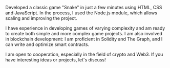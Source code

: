 Developed a classic game "Snake" in just a few minutes using HTML, CSS and JavaScript. In the process, I used the Node.js module, which allows scaling and improving the project. 

I have experience in developing games of varying complexity and am ready to create both simple and more complex game projects. I am also involved in blockchain development: I am proficient in Solidity and The Graph, and I can write and optimize smart contracts. 

I am open to cooperation, especially in the field of crypto and Web3. If you have interesting ideas or projects, let's discuss!
